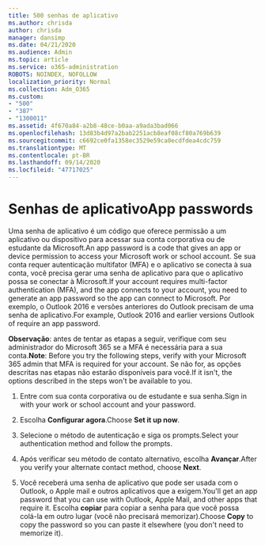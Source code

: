 ```yaml
---
title: 500 senhas de aplicativo
ms.author: chrisda
author: chrisda
manager: dansimp
ms.date: 04/21/2020
ms.audience: Admin
ms.topic: article
ms.service: o365-administration
ROBOTS: NOINDEX, NOFOLLOW
localization_priority: Normal
ms.collection: Adm_O365
ms.custom:
- "500"
- "387"
- "1300011"
ms.assetid: 4f670a84-a2b8-48ce-b0aa-a9ada3bad066
ms.openlocfilehash: 13d83b4d97a2bab2251acb8eaf08cf80a769b639
ms.sourcegitcommit: c6692ce0fa1358ec3529e59ca0ecdfdea4cdc759
ms.translationtype: MT
ms.contentlocale: pt-BR
ms.lasthandoff: 09/14/2020
ms.locfileid: "47717025"
---
```

# <a name="app-passwords"></a><span data-ttu-id="e1127-102">Senhas de aplicativo</span><span class="sxs-lookup"><span data-stu-id="e1127-102">App passwords</span></span>

<span data-ttu-id="e1127-103">Uma senha de aplicativo é um código que oferece permissão a um aplicativo ou dispositivo para acessar sua conta corporativa ou de estudante da Microsoft.</span><span class="sxs-lookup"><span data-stu-id="e1127-103">An app password is a code that gives an app or device permission to access your Microsoft work or school account.</span></span> <span data-ttu-id="e1127-104">Se sua conta requer autenticação multifator (MFA) e o aplicativo se conecta à sua conta, você precisa gerar uma senha de aplicativo para que o aplicativo possa se conectar à Microsoft.</span><span class="sxs-lookup"><span data-stu-id="e1127-104">If your account requires multi-factor authentication (MFA), and the app connects to your account, you need to generate an app password so the app can connect to Microsoft.</span></span> <span data-ttu-id="e1127-105">Por exemplo, o Outlook 2016 e versões anteriores do Outlook precisam de uma senha de aplicativo.</span><span class="sxs-lookup"><span data-stu-id="e1127-105">For example, Outlook 2016 and earlier versions Outlook of require an app password.</span></span>

 <span data-ttu-id="e1127-106">**Observação**: antes de tentar as etapas a seguir, verifique com seu administrador do Microsoft 365 se a MFA é necessária para a sua conta.</span><span class="sxs-lookup"><span data-stu-id="e1127-106">**Note**: Before you try the following steps, verify with your Microsoft 365 admin that MFA is required for your account.</span></span> <span data-ttu-id="e1127-107">Se não for, as opções descritas nas etapas não estarão disponíveis para você.</span><span class="sxs-lookup"><span data-stu-id="e1127-107">If it isn't, the options described in the steps won't be available to you.</span></span>

1. <span data-ttu-id="e1127-108">Entre com sua conta corporativa ou de estudante e sua senha.</span><span class="sxs-lookup"><span data-stu-id="e1127-108">Sign in with your work or school account and your password.</span></span>

2. <span data-ttu-id="e1127-109">Escolha **Configurar agora**.</span><span class="sxs-lookup"><span data-stu-id="e1127-109">Choose **Set it up now**.</span></span>

3. <span data-ttu-id="e1127-110">Selecione o método de autenticação e siga os prompts.</span><span class="sxs-lookup"><span data-stu-id="e1127-110">Select your authentication method and follow the prompts.</span></span>

4. <span data-ttu-id="e1127-111">Após verificar seu método de contato alternativo, escolha **Avançar**.</span><span class="sxs-lookup"><span data-stu-id="e1127-111">After you verify your alternate contact method, choose **Next**.</span></span>

5. <span data-ttu-id="e1127-112">Você receberá uma senha de aplicativo que pode ser usada com o Outlook, o Apple mail e outros aplicativos que a exigem.</span><span class="sxs-lookup"><span data-stu-id="e1127-112">You'll get an app password that you can use with Outlook, Apple Mail, and other apps that require it.</span></span> <span data-ttu-id="e1127-113">Escolha **copiar** para copiar a senha para que você possa colá-la em outro lugar (você não precisará memorizar).</span><span class="sxs-lookup"><span data-stu-id="e1127-113">Choose **Copy** to copy the password so you can paste it elsewhere (you don't need to memorize it).</span></span>
